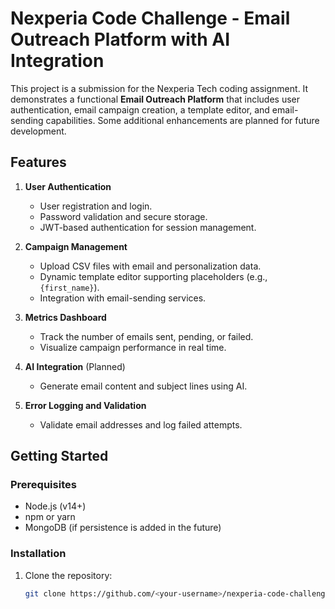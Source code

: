 # Nexperia Code Challenge - Email Outreach Platform with AI Integration

This project is a submission for the Nexperia Tech coding assignment. It demonstrates a functional **Email Outreach Platform** that includes user authentication, email campaign creation, a template editor, and email-sending capabilities. Some additional enhancements are planned for future development.

## Features

1. **User Authentication**
   - User registration and login.
   - Password validation and secure storage.
   - JWT-based authentication for session management.

2. **Campaign Management**
   - Upload CSV files with email and personalization data.
   - Dynamic template editor supporting placeholders (e.g., `{first_name}`).
   - Integration with email-sending services.

3. **Metrics Dashboard**
   - Track the number of emails sent, pending, or failed.
   - Visualize campaign performance in real time.

4. **AI Integration** (Planned)
   - Generate email content and subject lines using AI.

5. **Error Logging and Validation**
   - Validate email addresses and log failed attempts.

## Getting Started

### Prerequisites
- Node.js (v14+)
- npm or yarn
- MongoDB (if persistence is added in the future)

### Installation
1. Clone the repository:
   ```bash
   git clone https://github.com/<your-username>/nexperia-code-challenge.git
